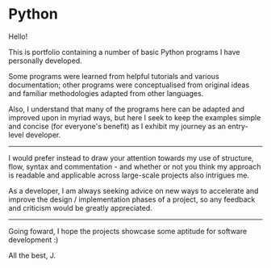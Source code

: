 # Python

Hello!

This is portfolio containing a number of basic Python programs I have personally developed.

Some programs were learned from helpful tutorials and various documentation; other programs were conceptualised from original ideas and familiar methodologies adapted from other languages. 

Also, I understand that many of the programs here can be adapted and improved upon in myriad ways, but here I seek to keep the examples simple and concise (for everyone's benefit) as I exhibit my journey as an entry-level developer.

-----------

I would prefer instead to draw your attention towards my use of structure, flow, syntax and commentation - and whether or not you think my approach is readable and applicable across large-scale projects also intrigues me.

As a developer, I am always seeking advice on new ways to accelerate and improve the design / implementation phases of a project, so any feedback and criticism would be greatly appreciated. 

------------

Going foward, I hope the projects showcase some aptitude for software development :)

All the best,
J.